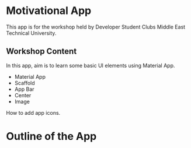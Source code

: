# Motivational App

This app is for the workshop held by Developer Student Clubs Middle East Technical University.

## Workshop Content

In this app, aim is to learn some basic UI elements using Material App.
  - Material App
  - Scaffold
  - App Bar
  - Center
  - Image
  
How to add app icons.

# Outline of the App



